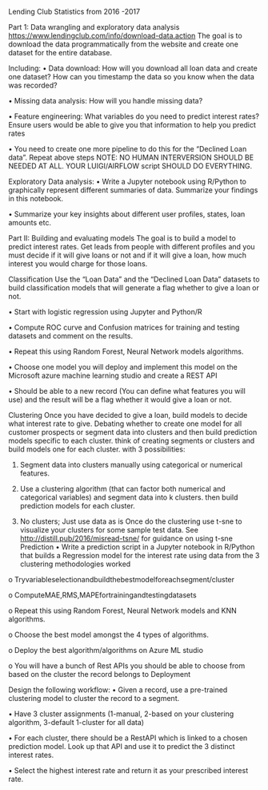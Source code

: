 Lending Club Statistics from 2016 -2017

Part 1: Data wrangling and exploratory data analysis https://www.lendingclub.com/info/download-data.action
The goal is to download the data programmatically from the website and create one dataset for the entire database.

Including:
• Data download: How will you download all loan data and create one dataset? How can you timestamp the data so you know when the data was recorded?

• Missing data analysis: How will you handle missing data?

• Feature engineering: What variables do you need to predict interest rates? Ensure users would be
able to give you that information to help you predict rates

• You need to create one more pipeline to do this for the “Declined Loan data”. Repeat above steps NOTE: NO HUMAN INTERVERSION SHOULD BE NEEDED AT ALL. YOUR LUIGI/AIRFLOW script SHOULD DO EVERYTHING.

Exploratory Data analysis: 
• Write a Jupyter notebook using R/Python to graphically represent different summaries of data. Summarize your findings in this notebook.

• Summarize your key insights about different user profiles, states, loan amounts etc.


Part II: Building and evaluating models 
The goal is to build a model to predict interest rates. Get leads from people with different profiles and you must decide if it will give loans or not and if it will give a loan, how much interest you would charge for those loans.

Classification 
Use the “Loan Data” and the “Declined Loan Data” datasets to build classification models that will generate a flag whether to give a loan or not.

• Start with logistic regression using Jupyter and Python/R

• Compute ROC curve and Confusion matrices for training and testing datasets and comment on the results.

• Repeat this using Random Forest, Neural Network models algorithms.

• Choose one model you will deploy and implement this model on the Microsoft azure machine learning studio and create a REST API

• Should be able to a new record (You can define what features you will use) and the result will be a flag whether it would give a loan or not.

Clustering 
Once you have decided to give a loan, build models to decide what interest rate to give. Debating whether to create one model for all customer prospects or segment data into clusters and then build prediction models specific to each cluster. think of creating segments or clusters and build models one for each cluster. with 3 possibilities:

1. Segment data into clusters manually using categorical or numerical features.

2. Use a clustering algorithm (that can factor both numerical and categorical variables) and segment data into k clusters. then build prediction models for each cluster.

3. No clusters; Just use data as is
Once do the clustering use t-sne to visualize your clusters for some sample test data. See http://distill.pub/2016/misread-tsne/ for guidance on using t-sne Prediction 
• Write a prediction script in a Jupyter notebook in R/Python that builds a Regression model for the interest rate using data from the 3 clustering methodologies worked

o Tryvariableselectionandbuildthebestmodelforeachsegment/cluster

o ComputeMAE,RMS,MAPEfortrainingandtestingdatasets

o Repeat this using Random Forest, Neural Network models and KNN algorithms.

o Choose the best model amongst the 4 types of algorithms.

o Deploy the best algorithm/algorithms on Azure ML studio

o You will have a bunch of Rest APIs you should be able to choose from based on the cluster the record belongs to Deployment 

Design the following workflow:
• Given a record, use a pre-trained clustering model to cluster the record to a segment.

• Have 3 cluster assignments (1-manual, 2-based on your clustering algorithm, 3-default 1-cluster for all data)

• For each cluster, there should be a RestAPI which is linked to a chosen prediction model. Look up that API and use it to predict the 3 distinct interest rates.

• Select the highest interest rate and return it as your prescribed interest rate.
